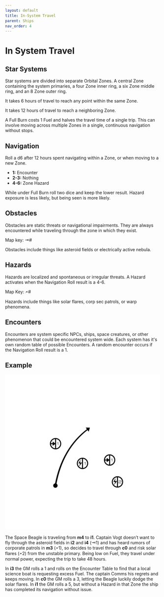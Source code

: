 ```yaml
---
layout: default
title: In-System Travel
parent: Ships
nav_order: 4
---
```


# In System Travel

## Star Systems

Star systems are divided into separate Orbital Zones. A central Zone containing the system primaries, a four Zone inner ring, a six Zone middle ring, and an 8 Zone outer ring.

It takes 6 hours of travel to reach any point within the same Zone.

It takes 12 hours of travel to reach a neighboring Zone.

A Full Burn costs 1 Fuel and halves the travel time of a single trip. This can involve moving across multiple Zones in a single, continuous navigation without stops.

## Navigation

Roll a d6 after 12 hours spent navigating within a Zone, or when moving to a new Zone. 

* **1:** Encounter
* **2-3:** Nothing
* **4-6:** Zone Hazard

While under Full Burn roll two dice and keep the lower result. Hazard exposure is less likely, but being seen is more likely.

## Obstacles

Obstacles are static threats or navigational impairments. They are always encountered while traveling through the zone in which they exist.

Map key: ⇥#

Obstacles include things like asteroid fields or electrically active nebula. 

## Hazards

Hazards are localized and spontaneous or irregular threats. A Hazard activates when the Navigation Roll result is a 4-6.

Map Key:  🗲#

Hazards include things like solar flares, corp sec patrols, or warp phenomena.

## Encounters

Encounters are system specific NPCs, ships, space creatures, or other phenomenon that could be encountered system wide. Each system has it's own random table of possible Encounters. A random encounter occurs if the Navigation Roll result is a 1.

## Example

![In-System Travel](ExampleSystem.png "Example In-System Travel")

The Space Beagle is traveling from **m4** to **i1**. Captain Vogt doesn’t want to fly through the asteroid fields in **i2** and **i4** (⇥1) and has heard rumors of corporate patrols in **m3** (🗲1), so decides to travel through **c0** and risk solar flares (🗲2) from the unstable primary. Being low on Fuel, they travel under normal power, expecting the trip to take 48 hours.

In **i3** the GM rolls a 1 and rolls on the Encounter Table to find that a local science boat is requesting excess Fuel. The captain Comms his regrets and keeps moving. In **c0** the GM rolls a 3, letting the Beagle luckily dodge the solar flares. In **i1** the GM rolls a 5, but without a Hazard in that Zone the ship has completed its navigation without issue.